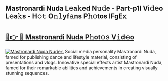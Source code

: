 ## Mastronardi Nuda L𝚎a𝚔ed N𝚞𝚍e - Part-p1l Vi𝚍𝚎o L𝚎a𝚔s - H𝚘𝚝 O𝚗𝚕yf𝚊ns P𝚑𝚘tos IFgEx

# <h2><a href="http://kfeps4.oniu.top/?m=Mastronardi+Nuda">🔗👉 🔴 Mastronardi Nuda P𝚑ot𝚘𝚜 V𝚒d𝚎o</a></h2>

[![Mastronardi Nuda Nu𝚍e𝚜](https://i.imgur.com/0qMVB7G.gif)](http://kfeps4.oniu.top/?m=Mastronardi+Nuda)
Social media personality Mastronardi Nuda, famed for publishing dance and lifestyle material, consisting of presentations and vlogs. Innovative special effects artist Mastronardi Nuda, famed for their remarkable abilities and achievements in creating visually stunning sequences.  
